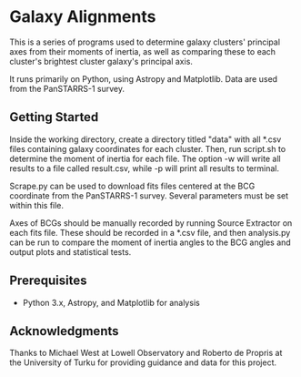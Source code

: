 # Galaxy Alignments

This is a series of programs used to determine galaxy clusters' principal axes from their moments of inertia, as well as comparing these to each cluster's brightest cluster galaxy's principal axis. 

It runs primarily on Python, using Astropy and Matplotlib. Data are used from the PanSTARRS-1 survey.

## Getting Started

Inside the working directory, create a directory titled "data" with all *.csv files containing galaxy coordinates for each cluster. Then, run script.sh to determine the moment of inertia for each file. The option -w will write all results to a file called result.csv, while -p will print all results to terminal.

Scrape.py can be used to download fits files centered at the BCG coordinate from the PanSTARRS-1 survey. Several parameters must be set within this file.

Axes of BCGs should be manually recorded by running Source Extractor on each fits file. These should be recorded in a *.csv file, and then analysis.py can be run to compare the moment of inertia angles to the BCG angles and output plots and statistical tests.


## Prerequisites
* Python 3.x, Astropy, and Matplotlib for analysis

## Acknowledgments

Thanks to Michael West at Lowell Observatory and Roberto de Propris at the University of Turku for providing guidance and data for this project.
